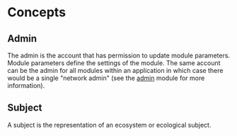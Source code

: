 # Concepts

## Admin

The admin is the account that has permission to update module parameters. Module parameters define the settings of the module. The same account can be the admin for all modules within an application in which case there would be a single "network admin" (see the [admin](https://docs.chora.io/specs/mods/admin/) module for more information).

## Subject

A subject is the representation of an ecosystem or ecological subject.
